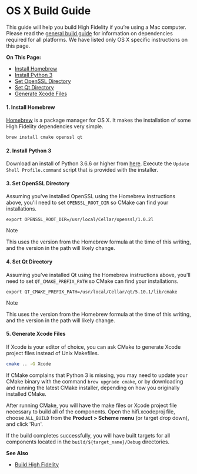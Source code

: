 # OS X Build Guide

This guide will help you build High Fidelity if you’re using a Mac computer. Please read the [general build guide](../) for information on dependencies required for all platforms. We have listed only OS X specific instructions on this page. 

**On This Page:**

+ [Install Homebrew](#1-install-homebrew)
+ [Install Python 3](#2-install-python-3)
+ [Set OpenSSL Directory](#3-set-openssl-directory)
+ [Set Qt Directory](#4-set-qt-directory)
+ [Generate Xcode Files](#5-generate-xcode-files)

#### 1. Install Homebrew 

[Homebrew](https://brew.sh/) is a package manager for OS X. It makes the installation of some High Fidelity dependencies very simple.

```bash
brew install cmake openssl qt
```

#### 2. Install Python 3
Download an install of Python 3.6.6 or higher from [here](https://www.python.org/download). Execute the `Update Shell Profile.command` script that is provided with the installer.

#### 3. Set OpenSSL Directory
Assuming you've installed OpenSSL using the Homebrew instructions above, you'll need to set `OPENSSL_ROOT_DIR` so CMake can find your installations.

```
export OPENSSL_ROOT_DIR=/usr/local/Cellar/openssl/1.0.2l
```

<div class="admonition note">
    <p class="admonition-title">Note</p>
    <p>This uses the version from the Homebrew formula at the time of this writing, and the version in the path will likely change.</p>
</div>

#### 4. Set Qt Directory

Assuming you've installed Qt using the Homebrew instructions above, you'll need to set `QT_CMAKE_PREFIX_PATH` so CMake can find your installations.

```
export QT_CMAKE_PREFIX_PATH=/usr/local/Cellar/qt/5.10.1/lib/cmake
```

<div class="admonition note">
    <p class="admonition-title">Note</p>
    <p>This uses the version from the Homebrew formula at the time of this writing, and the version in the path will likely change.</p>
</div>

#### 5. Generate Xcode Files
If Xcode is your editor of choice, you can ask CMake to generate Xcode project files instead of Unix Makefiles.

```bash
cmake .. -G Xcode

```

If CMake complains that Python 3 is missing, you may need to update your CMake binary with the command `brew upgrade cmake`, or by downloading and running the latest CMake installer, depending on how you originally installed CMake.

After running CMake, you will have the make files or Xcode project file necessary to build all of the components. Open the hifi.xcodeproj file, choose `ALL_BUILD` from the **Product > Scheme menu** (or target drop down), and click 'Run'.

If the build completes successfully, you will have built targets for all components located in the `build/${target_name}/Debug` directories.

**See Also**

+ [Build High Fidelity](../)